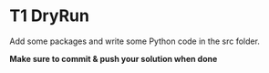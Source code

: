 # T1 DryRun
Add some packages and write some Python code in the src folder.

**Make sure to commit & push your solution when done**
